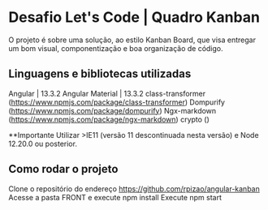 # Desafio Let's Code | Quadro Kanban 

O projeto é sobre uma solução, ao estilo Kanban Board, que visa entregar um bom visual, componentização e boa organização de código.

## Linguagens e bibliotecas utilizadas
Angular | 13.3.2
Angular Material | 13.3.2
class-transformer (https://www.npmjs.com/package/class-transformer)
Dompurify (https://www.npmjs.com/package/dompurify)
Ngx-markdown (https://www.npmjs.com/package/ngx-markdown)
crypto ()

**Importante
Utilizar >IE11 (versão 11 descontinuada nesta versão) e Node 12.20.0 ou posterior.

## Como rodar o projeto
Clone o repositório do endereço https://github.com/rpizao/angular-kanban
Acesse a pasta FRONT e execute npm install
Execute npm start
